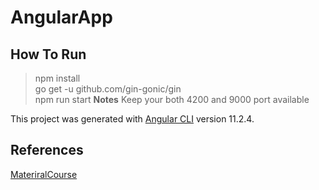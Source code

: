 # AngularApp

## How To Run
> npm install \
> go get -u github.com/gin-gonic/gin \
> npm run start
**Notes**
Keep your both 4200 and 9000 port available

This project was generated with [Angular CLI](https://github.com/angular/angular-cli) version 11.2.4.
## References
[MateriralCourse](https://github.com/angular-university/angular-material-course)
